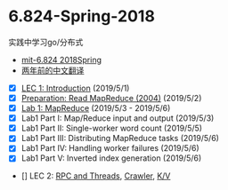 # 6.824-Spring-2018
实践中学习go/分布式

- [mit-6.824 2018Spring](https://pdos.csail.mit.edu/6.824/schedule.html)
- [两年前的中文翻译](https://github.com/feixiao/Distributed-Systems)
- [x] [LEC 1: Introduction](https://pdos.csail.mit.edu/6.824/notes/l01.txt) (2019/5/1)
- [x] [Preparation: Read MapReduce (2004)](http://blog.bizcloudsoft.com/wp-content/uploads/Google-MapReduce%E4%B8%AD%E6%96%87%E7%89%88_1.0.pdf) (2019/5/2)
- [x] [Lab 1: MapReduce](https://pdos.csail.mit.edu/6.824/labs/lab-1.html) (2019/5/3 - 2019/5/6)
- [x] Lab1 Part I: Map/Reduce input and output (2019/5/3)
- [x] Lab1 Part II: Single-worker word count (2019/5/5)
- [x] Lab1 Part III: Distributing MapReduce tasks (2019/5/6)
- [x] Lab1 Part IV: Handling worker failures (2019/5/6)
- [x] Lab1 Part V: Inverted index generation (2019/5/6)
- []  LEC 2: [RPC and Threads](https://pdos.csail.mit.edu/6.824/notes/l-rpc.txt), [Crawler](https://pdos.csail.mit.edu/6.824/notes/crawler.go), [K/V](https://pdos.csail.mit.edu/6.824/notes/kv.go)
